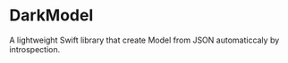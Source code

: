 # DarkModel
A lightweight Swift library that create Model from JSON automaticcaly by introspection.
